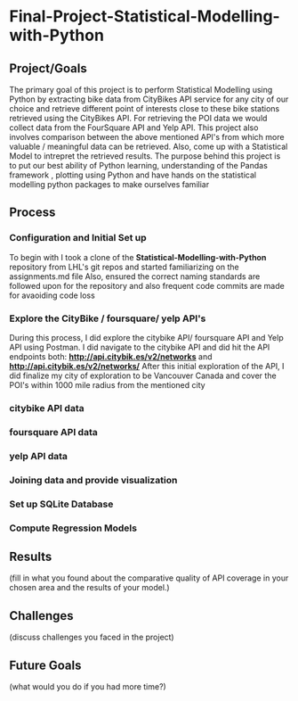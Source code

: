 # Final-Project-Statistical-Modelling-with-Python

## Project/Goals
The primary goal of this project is to perform Statistical Modelling using Python by extracting bike data from CityBikes API service for any city of our choice and retrieve different point of interests close to these bike stations retrieved using the CityBikes API. For retrieving the POI data we would collect data from the FourSquare API and Yelp API. This project also involves comparison between the above mentioned API's from which more valuable / meaningful data can be retrieved. Also, come up with a Statistical Model to intrepret the retrieved results. The purpose behind this project is to put our best ability of Python learning, understanding of the Pandas framework , plotting using Python and have hands on the statistical modelling python packages to make ourselves familiar

## Process

### Configuration and Initial Set up
To begin with I took a clone of the **Statistical-Modelling-with-Python** repository from LHL's git repos and started familiarizing on the assignments.md file
Also, ensured the correct naming standards are followed upon for the repository and also frequent code commits are made for avaoiding code loss


### Explore the CityBike / foursquare/ yelp API's
During this process, I did explore the citybike API/ foursquare API and Yelp API using Postman. I did navigate to the citybike API and did hit the API endpoints both:
**http://api.citybik.es/v2/networks** and **http://api.citybik.es/v2/networks/<network id>**
After this initial exploration of the API, I did finalize my city of exploration to be Vancouver Canada and cover the POI's within 1000 mile radius from the mentioned city

### citybike API data 


### foursquare API data

### yelp API data

### Joining data and provide visualization

### Set up SQLite Database

### Compute Regression Models

## Results
(fill in what you found about the comparative quality of API coverage in your chosen area and the results of your model.)

## Challenges 
(discuss challenges you faced in the project)

## Future Goals
(what would you do if you had more time?)
